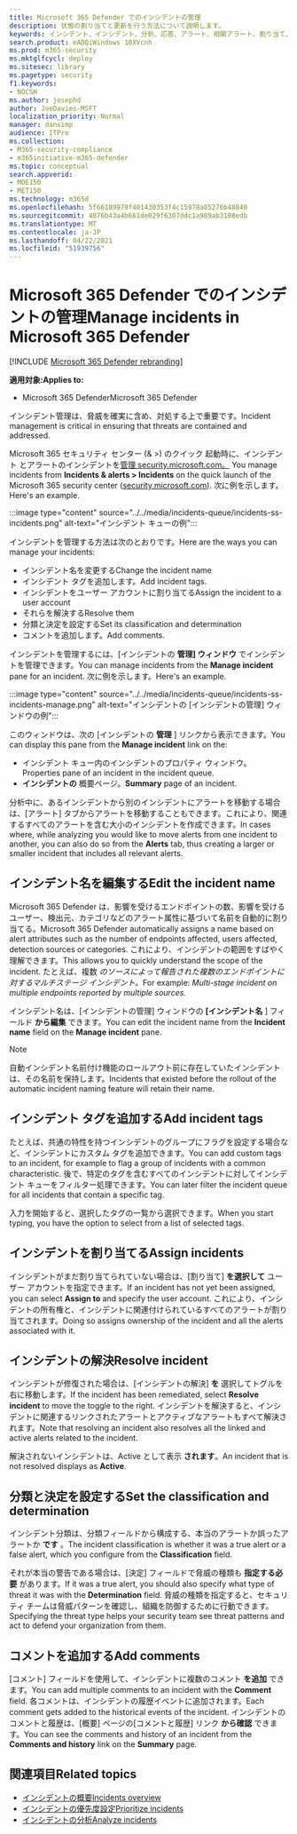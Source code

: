 ```yaml
---
title: Microsoft 365 Defender でのインシデントの管理
description: 状態の割り当てと更新を行う方法について説明します。
keywords: インシデント、インシデント、分析、応答、アラート、相関アラート、割り当て、更新、状態、管理、分類、microsoft、365、m365
search.product: eADQiWindows 10XVcnh
ms.prod: m365-security
ms.mktglfcycl: deploy
ms.sitesec: library
ms.pagetype: security
f1.keywords:
- NOCSH
ms.author: josephd
author: JoeDavies-MSFT
localization_priority: Normal
manager: dansimp
audience: ITPro
ms.collection:
- M365-security-compliance
- m365initiative-m365-defender
ms.topic: conceptual
search.appverid:
- MOE150
- MET150
ms.technology: m365d
ms.openlocfilehash: 5f66189979f401430353f4c15978a85276b48840
ms.sourcegitcommit: 4076b43a4b661de029f6307ddc1a989ab3108edb
ms.translationtype: MT
ms.contentlocale: ja-JP
ms.lasthandoff: 04/22/2021
ms.locfileid: "51939756"
---
```

# <a name="manage-incidents-in-microsoft-365-defender"></a><span data-ttu-id="ab4c9-104">Microsoft 365 Defender でのインシデントの管理</span><span class="sxs-lookup"><span data-stu-id="ab4c9-104">Manage incidents in Microsoft 365 Defender</span></span>

[!INCLUDE [Microsoft 365 Defender rebranding](../includes/microsoft-defender.md)]


<span data-ttu-id="ab4c9-105">**適用対象:**</span><span class="sxs-lookup"><span data-stu-id="ab4c9-105">**Applies to:**</span></span>
- <span data-ttu-id="ab4c9-106">Microsoft 365 Defender</span><span class="sxs-lookup"><span data-stu-id="ab4c9-106">Microsoft 365 Defender</span></span>

<span data-ttu-id="ab4c9-107">インシデント管理は、脅威を確実に含め、対処する上で重要です。</span><span class="sxs-lookup"><span data-stu-id="ab4c9-107">Incident management is critical in ensuring that threats are contained and addressed.</span></span>

<span data-ttu-id="ab4c9-108">Microsoft 365 セキュリティ センター (& >) のクイック 起動時に、インシデント とアラートのインシデントを[管理 security.microsoft.com。](https://security.microsoft.com) </span><span class="sxs-lookup"><span data-stu-id="ab4c9-108">You manage incidents from **Incidents & alerts > Incidents** on the quick launch of the Microsoft 365 security center ([security.microsoft.com](https://security.microsoft.com)).</span></span> <span data-ttu-id="ab4c9-109">次に例を示します。</span><span class="sxs-lookup"><span data-stu-id="ab4c9-109">Here's an example.</span></span>

:::image type="content" source="../../media/incidents-queue/incidents-ss-incidents.png" alt-text="インシデント キューの例":::

<span data-ttu-id="ab4c9-111">インシデントを管理する方法は次のとおりです。</span><span class="sxs-lookup"><span data-stu-id="ab4c9-111">Here are the ways you can manage your incidents:</span></span>

- <span data-ttu-id="ab4c9-112">インシデント名を変更する</span><span class="sxs-lookup"><span data-stu-id="ab4c9-112">Change the incident name</span></span>
- <span data-ttu-id="ab4c9-113">インシデント タグを追加します。</span><span class="sxs-lookup"><span data-stu-id="ab4c9-113">Add incident tags.</span></span>
- <span data-ttu-id="ab4c9-114">インシデントをユーザー アカウントに割り当てる</span><span class="sxs-lookup"><span data-stu-id="ab4c9-114">Assign the incident to a user account</span></span>
- <span data-ttu-id="ab4c9-115">それらを解決する</span><span class="sxs-lookup"><span data-stu-id="ab4c9-115">Resolve them</span></span> 
- <span data-ttu-id="ab4c9-116">分類と決定を設定する</span><span class="sxs-lookup"><span data-stu-id="ab4c9-116">Set its classification and determination</span></span>
- <span data-ttu-id="ab4c9-117">コメントを追加します。</span><span class="sxs-lookup"><span data-stu-id="ab4c9-117">Add comments.</span></span>

<span data-ttu-id="ab4c9-118">インシデントを管理するには、[インシデントの **管理] ウィンドウ** でインシデントを管理できます。</span><span class="sxs-lookup"><span data-stu-id="ab4c9-118">You can manage incidents from the **Manage incident** pane for an incident.</span></span> <span data-ttu-id="ab4c9-119">次に例を示します。</span><span class="sxs-lookup"><span data-stu-id="ab4c9-119">Here's an example.</span></span>

:::image type="content" source="../../media/incidents-queue/incidents-ss-incidents-manage.png" alt-text="インシデントの [インシデントの管理] ウィンドウの例":::

<span data-ttu-id="ab4c9-121">このウィンドウは、次の [インシデントの **管理** ] リンクから表示できます。</span><span class="sxs-lookup"><span data-stu-id="ab4c9-121">You can display this pane from the **Manage incident** link on the:</span></span>

- <span data-ttu-id="ab4c9-122">インシデント キュー内のインシデントのプロパティ ウィンドウ。</span><span class="sxs-lookup"><span data-stu-id="ab4c9-122">Properties pane of an incident in the incident queue.</span></span>
- <span data-ttu-id="ab4c9-123">**インシデントの** 概要ページ。</span><span class="sxs-lookup"><span data-stu-id="ab4c9-123">**Summary** page of an incident.</span></span>

<span data-ttu-id="ab4c9-124">分析中に、あるインシデントから別のインシデントにアラートを移動する場合は、[アラート] タブからアラートを移動することもできます。これにより、関連するすべてのアラートを含む大小のインシデントを作成できます。</span><span class="sxs-lookup"><span data-stu-id="ab4c9-124">In cases where, while analyzing you would like to move alerts from one incident to another, you can also do so from the **Alerts** tab, thus creating a larger or smaller incident that includes all relevant alerts.</span></span>

## <a name="edit-the-incident-name"></a><span data-ttu-id="ab4c9-125">インシデント名を編集する</span><span class="sxs-lookup"><span data-stu-id="ab4c9-125">Edit the incident name</span></span>

<span data-ttu-id="ab4c9-126">Microsoft 365 Defender は、影響を受けるエンドポイントの数、影響を受けるユーザー、検出元、カテゴリなどのアラート属性に基づいて名前を自動的に割り当てる。</span><span class="sxs-lookup"><span data-stu-id="ab4c9-126">Microsoft 365 Defender automatically assigns a name based on alert attributes such as the number of endpoints affected, users affected, detection sources or categories.</span></span> <span data-ttu-id="ab4c9-127">これにより、インシデントの範囲をすばやく理解できます。</span><span class="sxs-lookup"><span data-stu-id="ab4c9-127">This allows you to quickly understand the scope of the incident.</span></span> <span data-ttu-id="ab4c9-128">たとえば、複数 *のソースによって報告された複数のエンドポイントに対するマルチステージ インシデント。*</span><span class="sxs-lookup"><span data-stu-id="ab4c9-128">For example: *Multi-stage incident on multiple endpoints reported by multiple sources.*</span></span>

<span data-ttu-id="ab4c9-129">インシデント名は、[インシデントの管理] ウィンドウの **[インシデント名** ] フィールド **から編集** できます。</span><span class="sxs-lookup"><span data-stu-id="ab4c9-129">You can edit the incident name from the **Incident name** field on the **Manage incident** pane.</span></span>

> [!NOTE]
> <span data-ttu-id="ab4c9-130">自動インシデント名前付け機能のロールアウト前に存在していたインシデントは、その名前を保持します。</span><span class="sxs-lookup"><span data-stu-id="ab4c9-130">Incidents that existed before the rollout of the automatic incident naming feature will retain their name.</span></span>

## <a name="add-incident-tags"></a><span data-ttu-id="ab4c9-131">インシデント タグを追加する</span><span class="sxs-lookup"><span data-stu-id="ab4c9-131">Add incident tags</span></span>

<span data-ttu-id="ab4c9-132">たとえば、共通の特性を持つインシデントのグループにフラグを設定する場合など、インシデントにカスタム タグを追加できます。</span><span class="sxs-lookup"><span data-stu-id="ab4c9-132">You can add custom tags to an incident, for example to flag a group of incidents with a common characteristic.</span></span> <span data-ttu-id="ab4c9-133">後で、特定のタグを含むすべてのインシデントに対してインシデント キューをフィルター処理できます。</span><span class="sxs-lookup"><span data-stu-id="ab4c9-133">You can later filter the incident queue for all incidents that contain a specific tag.</span></span>

<span data-ttu-id="ab4c9-134">入力を開始すると、選択したタグの一覧から選択できます。</span><span class="sxs-lookup"><span data-stu-id="ab4c9-134">When you start typing, you have the option to select from a list of selected tags.</span></span>

## <a name="assign-incidents"></a><span data-ttu-id="ab4c9-135">インシデントを割り当てる</span><span class="sxs-lookup"><span data-stu-id="ab4c9-135">Assign incidents</span></span>

<span data-ttu-id="ab4c9-136">インシデントがまだ割り当てられていない場合は、[割り当て] **を選択して** ユーザー アカウントを指定できます。</span><span class="sxs-lookup"><span data-stu-id="ab4c9-136">If an incident has not yet been assigned, you can select **Assign to** and specify the user account.</span></span> <span data-ttu-id="ab4c9-137">これにより、インシデントの所有権と、インシデントに関連付けられているすべてのアラートが割り当てされます。</span><span class="sxs-lookup"><span data-stu-id="ab4c9-137">Doing so assigns ownership of the incident and all the alerts associated with it.</span></span>

## <a name="resolve-incident"></a><span data-ttu-id="ab4c9-138">インシデントの解決</span><span class="sxs-lookup"><span data-stu-id="ab4c9-138">Resolve incident</span></span>

<span data-ttu-id="ab4c9-139">インシデントが修復された場合は、[インシデントの解決] **を** 選択してトグルを右に移動します。</span><span class="sxs-lookup"><span data-stu-id="ab4c9-139">If the incident has been remediated, select **Resolve incident** to move the toggle to the right.</span></span> <span data-ttu-id="ab4c9-140">インシデントを解決すると、インシデントに関連するリンクされたアラートとアクティブなアラートもすべて解決されます。</span><span class="sxs-lookup"><span data-stu-id="ab4c9-140">Note that resolving an incident also resolves all the linked and active alerts related to the incident.</span></span>

<span data-ttu-id="ab4c9-141">解決されないインシデントは、Active として表示 **されます**。</span><span class="sxs-lookup"><span data-stu-id="ab4c9-141">An incident that is not resolved displays as **Active**.</span></span>

## <a name="set-the-classification-and-determination"></a><span data-ttu-id="ab4c9-142">分類と決定を設定する</span><span class="sxs-lookup"><span data-stu-id="ab4c9-142">Set the classification and determination</span></span>

<span data-ttu-id="ab4c9-143">インシデント分類は、分類フィールドから構成する、本当のアラートか誤ったアラートか **です** 。</span><span class="sxs-lookup"><span data-stu-id="ab4c9-143">The incident classification is whether it was a true alert or a false alert, which you configure from the **Classification** field.</span></span> 

<span data-ttu-id="ab4c9-144">それが本当の警告である場合は、[決定] フィールドで脅威の種類も **指定する必要** があります。</span><span class="sxs-lookup"><span data-stu-id="ab4c9-144">If it was a true alert, you should also specify what type of threat it was with the **Determination** field.</span></span> <span data-ttu-id="ab4c9-145">脅威の種類を指定すると、セキュリティ チームは脅威パターンを確認し、組織を防御するために行動できます。</span><span class="sxs-lookup"><span data-stu-id="ab4c9-145">Specifying the threat type helps your security team see threat patterns and act to defend your organization from them.</span></span> 

## <a name="add-comments"></a><span data-ttu-id="ab4c9-146">コメントを追加する</span><span class="sxs-lookup"><span data-stu-id="ab4c9-146">Add comments</span></span>

<span data-ttu-id="ab4c9-147">[コメント] フィールドを使用して、インシデントに複数のコメント **を追加** できます。</span><span class="sxs-lookup"><span data-stu-id="ab4c9-147">You can add multiple comments to an incident with the **Comment** field.</span></span> <span data-ttu-id="ab4c9-148">各コメントは、インシデントの履歴イベントに追加されます。</span><span class="sxs-lookup"><span data-stu-id="ab4c9-148">Each comment gets added to the historical events of the incident.</span></span> <span data-ttu-id="ab4c9-149">インシデントのコメントと履歴は、[概要] ページの[コメントと履歴] リンク **から確認** できます。</span><span class="sxs-lookup"><span data-stu-id="ab4c9-149">You can see the comments and history of an incident from the **Comments and history** link on the **Summary** page.</span></span>

## <a name="related-topics"></a><span data-ttu-id="ab4c9-150">関連項目</span><span class="sxs-lookup"><span data-stu-id="ab4c9-150">Related topics</span></span>

- [<span data-ttu-id="ab4c9-151">インシデントの概要</span><span class="sxs-lookup"><span data-stu-id="ab4c9-151">Incidents overview</span></span>](incidents-overview.md)
- [<span data-ttu-id="ab4c9-152">インシデントの優先度設定</span><span class="sxs-lookup"><span data-stu-id="ab4c9-152">Prioritize incidents</span></span>](incident-queue.md)
- [<span data-ttu-id="ab4c9-153">インシデントの分析</span><span class="sxs-lookup"><span data-stu-id="ab4c9-153">Analyze incidents</span></span>](investigate-incidents.md)
